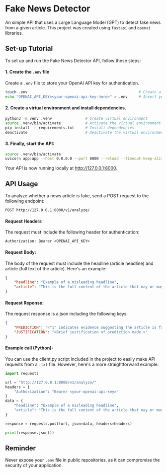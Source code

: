 # Fake News Detector
An simple API that uses a Large Language Model (GPT) to detect fake news from a given article. This project was created using `fastapi` and `openai` libraries.

## Set-up Tutorial
To set up and run the Fake News Detector API, follow these steps:

#### 1. Create the `.env` file
Create a `.env` file to store your OpenAI API key for authentication.

```bash
touch .env                                                  # Create a .env file
echo "OPENAI_API_KEY=<your-openai-api-key-here>" > .env     # Insert your OpenAI API Key into .env
```

#### 2. Create a virtual environment and install dependencies.
```bash
python3 -m venv .venv               # Create virtual environment
source .venv/bin/activate           # Activate the virtual environment
pip install -r requirements.txt     # Install dependencies
deactivate                          # Deactivate the virtual environment after installation
```

#### 3. Finally, start the API:
```bash
source .venv/bin/activate                                                       # Activate the virtual environment
uvicorn app:app --host 0.0.0.0 --port 8000 --reload --timeout-keep-alive 60     # Start API
```

Your API is now running locally at http://127.0.0.1:8000.

## API Usage
To analyze whether a news article is fake, send a POST request to the following endpoint:
```
POST http://127.0.0.1:8000/v1/analyze/
```

#### Request Headers
The request must include the following header for authentication:
```
Authorization: Bearer <OPENAI_API_KEY>
```

#### Request Body:
The body of the request must include the headline (article headline) and article (full text of the article). Here's an example:
```json
{
    "headline": "Example of a misleading headline",
    "article": "This is the full content of the article that may or may not be fake."
}
```

#### Request Reponse:
The request response is a json including the following keys:
```json
{
    "PREDICTION": "<"1" indicates evidence suggesting the article is fake news, and "0" otherwise>",
    "JUSTIFICATION": "<Brief justification of prediction made.>"
}
```

#### Example call (Python):
You can use the client.py script included in the project to easily make API requests from a `.txt` file. However, here's a more straightforward example:
```python
import requests

url = "http://127.0.0.1:8000/v1/analyze/"
headers = {
    "Authorization": "Bearer <your-openai-api-key>"
}
data = {
    "headline": "Example of a misleading headline",
    "article": "This is the full content of the article that may or may not be fake."
}

response = requests.post(url, json=data, headers=headers)

print(response.json())
```

## Reminder
Never expose your `.env` file in public repositories, as it can compromise the security of your application.
